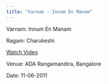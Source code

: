 ```yaml
---
title: "Varnam - Innum En Manam"
---
```

Varnam: Innum En Manam

Ragam: Charukeshi

[Watch Video](https://www.youtube.com/watch?v=_MtsuoV0JMM "Varnam - Innum En Manam")

Venue: ADA Rangamandira, Bangalore

Date: 11-06-2011
